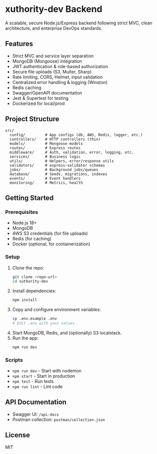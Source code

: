 # xuthority-dev Backend

A scalable, secure Node.js/Express backend following strict MVC, clean architecture, and enterprise DevOps standards.

## Features
- Strict MVC and service layer separation
- MongoDB (Mongoose) integration
- JWT authentication & role-based authorization
- Secure file uploads (S3, Multer, Sharp)
- Rate limiting, CORS, Helmet, input validation
- Centralized error handling & logging (Winston)
- Redis caching
- Swagger/OpenAPI documentation
- Jest & Supertest for testing
- Dockerized for local/prod

## Project Structure
```
src/
  config/         # App configs (db, AWS, Redis, logger, etc.)
  controllers/    # HTTP controllers (thin)
  models/         # Mongoose models
  routes/         # Express routes
  middleware/     # Auth, validation, error, logging, etc.
  services/       # Business logic
  utils/          # Helpers, error/response utils
  validators/     # express-validator schemas
  jobs/           # Background jobs/queues
  database/       # Seeds, migrations, indexes
  events/         # Event handlers
  monitoring/     # Metrics, health
```

## Getting Started

### Prerequisites
- Node.js 18+
- MongoDB
- AWS S3 credentials (for file uploads)
- Redis (for caching)
- Docker (optional, for containerization)

### Setup
1. Clone the repo:
   ```sh
   git clone <repo-url>
   cd xuthority-dev
   ```
2. Install dependencies:
   ```sh
   npm install
   ```
3. Copy and configure environment variables:
   ```sh
   cp .env.example .env
   # Edit .env with your values
   ```
4. Start MongoDB, Redis, and (optionally) S3 localstack.
5. Run the app:
   ```sh
   npm run dev
   ```

### Scripts
- `npm run dev` - Start with nodemon
- `npm start` - Start in production
- `npm test` - Run tests
- `npm run lint` - Lint code

## API Documentation
- Swagger UI: `/api-docs`
- Postman collection: `postman/collection.json`

## License
MIT 